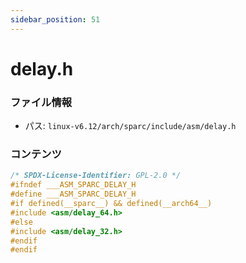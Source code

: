 ```yaml
---
sidebar_position: 51
---
```

# delay.h

### ファイル情報

- パス: `linux-v6.12/arch/sparc/include/asm/delay.h`

### コンテンツ

```h
/* SPDX-License-Identifier: GPL-2.0 */
#ifndef ___ASM_SPARC_DELAY_H
#define ___ASM_SPARC_DELAY_H
#if defined(__sparc__) && defined(__arch64__)
#include <asm/delay_64.h>
#else
#include <asm/delay_32.h>
#endif
#endif

```
